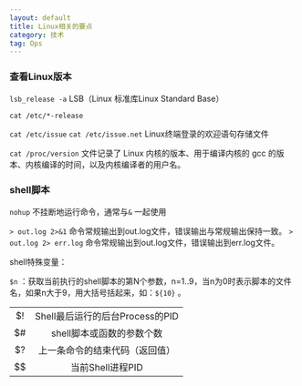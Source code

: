 ```yaml
---
layout: default
title: Linux相关的要点
category: 技术
tag: Ops
---
```


### 查看Linux版本

`lsb_release -a`  LSB（Linux 标准库Linux Standard Base）

`cat /etc/*-release`

`cat /etc/issue` `cat /etc/issue.net`   Linux终端登录的欢迎语句存储文件

`cat /proc/version` 文件记录了 Linux 内核的版本、用于编译内核的 gcc 的版本、内核编译的时间，以及内核编译者的用户名。

### shell脚本

`nohup` 不挂断地运行命令，通常与`&` 一起使用

`> out.log 2>&1` 命令常规输出到out.log文件，错误输出与常规输出保持一致。 `> out.log 2> err.log` 命令常规输出到out.log文件，错误输出到err.log文件。

shell特殊变量：

`$n` ：获取当前执行的shell脚本的第N个参数，n=1..9，当n为0时表示脚本的文件名，如果n大于9，用大括号括起来，如：`${10}` 。

|      |                                 |
| :--: | :-----------------------------: |
|  $!  | Shell最后运行的后台Process的PID |
|  $#  |    shell脚本或函数的参数个数    |
|  $?  | 上一条命令的结束代码（返回值）  |
|  $$  |        当前Shell进程PID         |

